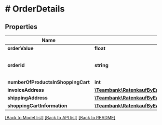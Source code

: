 # # OrderDetails

## Properties

Name | Type | Description | Notes
------------ | ------------- | ------------- | -------------
**orderValue** | **float** | Amount in € |
**orderId** | **string** | Shop transaction identifier (allows the shop to store its own reference for the transaction) | [optional]
**numberOfProductsInShoppingCart** | **int** | anzahlProdukteImWarenkorb | [optional]
**invoiceAddress** | [**\Teambank\RatenkaufByEasyCreditApiV3\Model\InvoiceAddress**](InvoiceAddress.md) |  |
**shippingAddress** | [**\Teambank\RatenkaufByEasyCreditApiV3\Model\ShippingAddress**](ShippingAddress.md) |  |
**shoppingCartInformation** | [**\Teambank\RatenkaufByEasyCreditApiV3\Model\ShoppingCartInformationItem[]**](ShoppingCartInformationItem.md) |  | [optional]

[[Back to Model list]](../../README.md#models) [[Back to API list]](../../README.md#endpoints) [[Back to README]](../../README.md)
